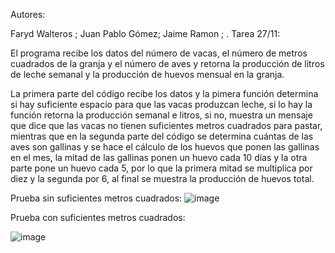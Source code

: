 Autores:

Faryd Walteros ;
Juan Pablo Gómez;
Jaime Ramon ;
.
Tarea 27/11:

El programa recibe los datos del número de vacas, el número de metros cuadrados de la granja y el número de aves y retorna la producción de litros de leche semanal y la producción de huevos mensual en la granja.

La primera parte del código recibe los datos y la pimera función determina si hay suficiente espacio para que las vacas produzcan leche, si lo hay la función retorna la producción semanal e litros, si no, muestra un mensaje que dice que las vacas no tienen suficientes metros cuadrados para pastar, mientras que en la segunda parte del código se determina cuántas de las aves son gallinas y se hace el cálculo de los huevos que ponen las gallinas en el mes, la mitad de las gallinas ponen un huevo cada 10 días y la otra parte pone un huevo cada 5, por lo que la primera mitad se multiplica por diez y la segunda por 6, al final se muestra la producción de huevos total.

Prueba sin suficientes metros cuadrados:
![image](https://github.com/user-attachments/assets/f98986d8-71c2-43c4-96dd-7b456a5e5fc3)

Prueba con suficientes metros cuadrados: 


![image](https://github.com/user-attachments/assets/d6967b92-4874-46f4-8904-b55aff83e21d)


